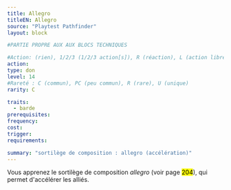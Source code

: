 ```yaml
---
title: Allegro
titleEN: Allegro
source: "Playtest Pathfinder"
layout: block

#PARTIE PROPRE AUX AUX BLOCS TECHNIQUES

#Action: (rien), 1/2/3 (1/2/3 action[s]), R (réaction), L (action libre)
action: 
type: don
level: 14
#Rareté : C (commun), PC (peu commun), R (rare), U (unique)
rarity: C

traits:
  - barde
prerequisites: 
frequency: 
cost:
trigger: 
requirements:

summary: "sortilège de composition : allegro (accélération)"
---
```


Vous apprenez le sortilège de composition *allegro* (voir page <mark>204</mark>), qui permet d'accélérer les alliés.
